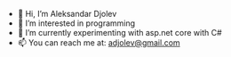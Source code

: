 - 👋 Hi, I’m Aleksandar Djolev
- 👀 I’m interested in programming
- 🌱 I’m currently experimenting with asp.net core with C#
- 📫 You can reach me at: adjolev@gmail.com

<!---
adjolev/adjolev is a ✨ special ✨ repository because its `README.md` (this file) appears on your GitHub profile.
You can click the Preview link to take a look at your changes.
--->
